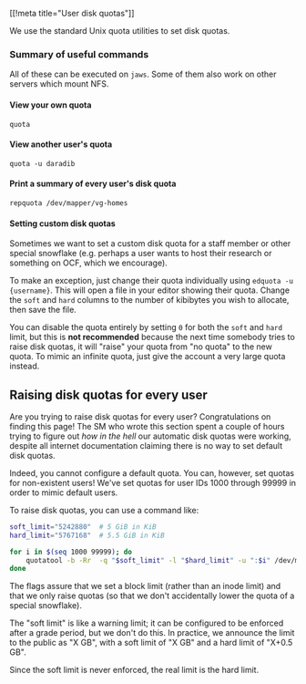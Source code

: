 [[!meta title="User disk quotas"]]

We use the standard Unix quota utilities to set disk quotas.


### Summary of useful commands

All of these can be executed on `jaws`. Some of them also work on other servers
which mount NFS.


#### View your own quota

    quota


#### View another user's quota

    quota -u daradib


#### Print a summary of every user's disk quota

    repquota /dev/mapper/vg-homes


#### Setting custom disk quotas

Sometimes we want to set a custom disk quota for a staff member or other
special snowflake (e.g. perhaps a user wants to host their research or
something on OCF, which we encourage).

To make an exception, just change their quota individually using `edquota -u
{username}`. This will open a file in your editor showing their quota. Change
the `soft` and `hard` columns to the number of kibibytes you wish to allocate,
then save the file.

You can disable the quota entirely by setting `0` for both the `soft` and
`hard` limit, but this is **not recommended** because the next time somebody
tries to raise disk quotas, it will "raise" your quota from "no quota" to the
new quota. To mimic an infinite quota, just give the account a very large quota
instead.


## Raising disk quotas for every user

Are you trying to raise disk quotas for every user? Congratulations on finding
this page! The SM who wrote this section spent a couple of hours trying to
figure out *how in the hell* our automatic disk quotas were working, despite
all internet documentation claiming there is no way to set default disk quotas.

Indeed, you cannot configure a default quota. You can, however, set quotas for
non-existent users! We've set quotas for user IDs 1000 through 99999 in order
to mimic default users.

To raise disk quotas, you can use a command like:

```bash
soft_limit="5242880"  # 5 GiB in KiB
hard_limit="5767168"  # 5.5 GiB in KiB

for i in $(seq 1000 99999); do
    quotatool -b -Rr  -q "$soft_limit" -l "$hard_limit" -u ":$i" /dev/mapper/vg-homes
done
```

The flags assure that we set a block limit (rather than an inode limit) and
that we only raise quotas (so that we don't accidentally lower the quota of a
special snowflake).

The "soft limit" is like a warning limit; it can be configured to be enforced
after a grade period, but we don't do this. In practice, we announce the limit
to the public as "X GB", with a soft limit of "X GB" and a hard limit of "X+0.5
GB".

Since the soft limit is never enforced, the real limit is the hard limit.
